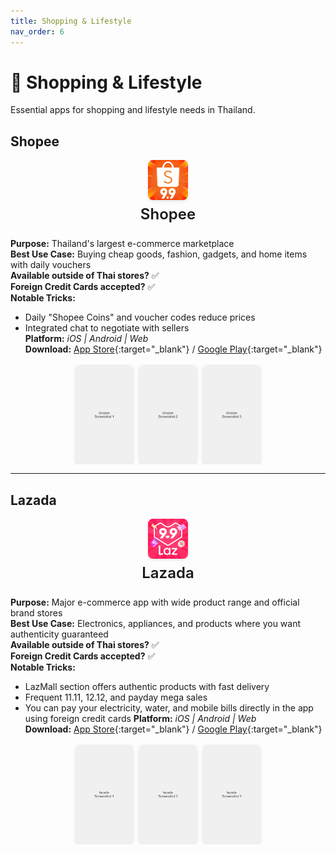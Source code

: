 ```yaml
---
title: Shopping & Lifestyle
nav_order: 6
---
```


<style>
/* Custom styling for Thailand Essential Apps */

/* Style the app icons - centered above app names */
.app-header {
  text-align: center;
  margin-bottom: 1.5rem;
}

.app-icon {
  display: block;
  margin: 0 auto 0.5rem auto;
  border-radius: 8px;
  box-shadow: 0 2px 4px rgba(0,0,0,0.1);
}

.app-title {
  margin: 0;
  font-size: 1.5rem;
  font-weight: 600;
}

/* Style the app screenshots */
.app-screenshots {
  display: flex;
  justify-content: center;
  gap: 0.75rem;
  margin-top: 1rem;
  flex-wrap: nowrap;
  overflow-x: auto;
}

.app-screenshot {
  width: 90px;
  height: 160px;
  object-fit: cover;
  border-radius: 8px;
  box-shadow: 0 2px 6px rgba(0,0,0,0.15);
  transition: transform 0.2s ease;
  flex-shrink: 0;
}

.app-screenshot:hover {
  transform: scale(1.05);
}
</style>

# 🛒 Shopping & Lifestyle

Essential apps for shopping and lifestyle needs in Thailand.

## Shopee

<div class="app-header">
<img src="icons/shopee.png" alt="Shopee icon" width="64" height="64" class="app-icon"/>
<h3 class="app-title">Shopee</h3>
</div>

**Purpose:** Thailand's largest e-commerce marketplace  
**Best Use Case:** Buying cheap goods, fashion, gadgets, and home items with daily vouchers  
**Available outside of Thai stores?** ✅  
**Foreign Credit Cards accepted?** ✅  
**Notable Tricks:**  
- Daily "Shopee Coins" and voucher codes reduce prices  
- Integrated chat to negotiate with sellers  
**Platform:** *iOS | Android | Web*  
**Download:** [App Store](https://apps.apple.com/th/app/shopee-th/id959841449){:target="_blank"} / [Google Play](https://play.google.com/store/apps/details?id=com.shopee.th){:target="_blank"}

<div class="app-screenshots">
<img src="screenshots/shopee-1.jpg" alt="Shopee Screenshot 1" class="app-screenshot"/>
<img src="screenshots/shopee-2.jpg" alt="Shopee Screenshot 2" class="app-screenshot"/>
<img src="screenshots/shopee-3.jpg" alt="Shopee Screenshot 3" class="app-screenshot"/>
</div>

---

## Lazada

<div class="app-header">
<img src="icons/lazada.jpg" alt="Lazada icon" width="64" height="64" class="app-icon"/>
<h3 class="app-title">Lazada</h3>
</div>

**Purpose:** Major e-commerce app with wide product range and official brand stores  
**Best Use Case:** Electronics, appliances, and products where you want authenticity guaranteed  
**Available outside of Thai stores?** ✅  
**Foreign Credit Cards accepted?** ✅  
**Notable Tricks:**  
- LazMall section offers authentic products with fast delivery  
- Frequent 11.11, 12.12, and payday mega sales  
- You can pay your electricity, water, and mobile bills directly in the app using foreign credit cards
**Platform:** *iOS | Android | Web*  
**Download:** [App Store](https://apps.apple.com/th/app/lazada-th/id785385147){:target="_blank"} / [Google Play](https://play.google.com/store/apps/details?id=com.lazada.android){:target="_blank"}

<div class="app-screenshots">
<img src="screenshots/lazada-1.jpg" alt="Lazada Screenshot 1" class="app-screenshot"/>
<img src="screenshots/lazada-2.jpg" alt="Lazada Screenshot 2" class="app-screenshot"/>
<img src="screenshots/lazada-3.jpg" alt="Lazada Screenshot 3" class="app-screenshot"/>
</div>
